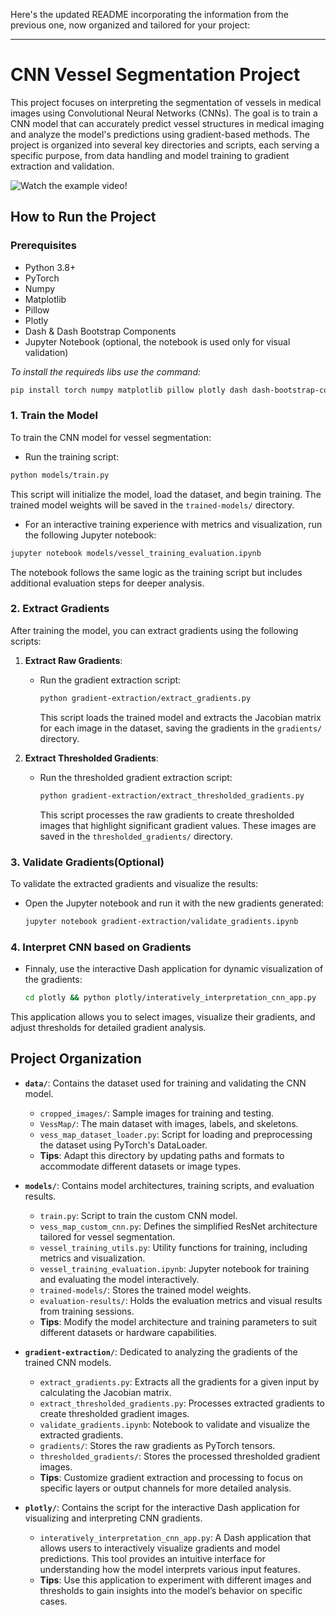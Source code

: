 Here's the updated README incorporating the information from the previous one, now organized and tailored for your project:

---

# CNN Vessel Segmentation Project

This project focuses on interpreting the segmentation of vessels in medical images using Convolutional Neural Networks (CNNs). The goal is to train a CNN model that can accurately predict vessel structures in medical imaging and analyze the model's predictions using gradient-based methods. The project is organized into several key directories and scripts, each serving a specific purpose, from data handling and model training to gradient extraction and validation.

![Watch the example video!](./assets/InterpretingCNNsApp-Overview.gif)

## How to Run the Project

### Prerequisites

- Python 3.8+
- PyTorch
- Numpy
- Matplotlib
- Pillow
- Plotly
- Dash & Dash Bootstrap Components
- Jupyter Notebook (optional, the notebook is used only for visual validation)

_To install the requireds libs use the command:_

```bash
pip install torch numpy matplotlib pillow plotly dash dash-bootstrap-components jupyter
```

### 1. Train the Model

To train the CNN model for vessel segmentation:

- Run the training script:

```bash
python models/train.py
```

This script will initialize the model, load the dataset, and begin training. The trained model weights will be saved in the `trained-models/` directory.

- For an interactive training experience with metrics and visualization, run the following Jupyter notebook:

```bash
jupyter notebook models/vessel_training_evaluation.ipynb
```

The notebook follows the same logic as the training script but includes additional evaluation steps for deeper analysis.

### 2. Extract Gradients

After training the model, you can extract gradients using the following scripts:

1. **Extract Raw Gradients**:

   - Run the gradient extraction script:

     ```bash
     python gradient-extraction/extract_gradients.py
     ```

     This script loads the trained model and extracts the Jacobian matrix for each image in the dataset, saving the gradients in the `gradients/` directory.

2. **Extract Thresholded Gradients**:

   - Run the thresholded gradient extraction script:

     ```bash
     python gradient-extraction/extract_thresholded_gradients.py
     ```

     This script processes the raw gradients to create thresholded images that highlight significant gradient values. These images are saved in the `thresholded_gradients/` directory.

### 3. Validate Gradients(Optional)

To validate the extracted gradients and visualize the results:

- Open the Jupyter notebook and run it with the new gradients generated:

  ```bash
  jupyter notebook gradient-extraction/validate_gradients.ipynb
  ```

### 4. Interpret CNN based on Gradients

- Finnaly, use the interactive Dash application for dynamic visualization of the gradients:

  ```bash
  cd plotly && python plotly/interatively_interpretation_cnn_app.py
  ```

This application allows you to select images, visualize their gradients, and adjust thresholds for detailed gradient analysis.

## Project Organization

- **`data/`**: Contains the dataset used for training and validating the CNN model.

  - `cropped_images/`: Sample images for training and testing.
  - `VessMap/`: The main dataset with images, labels, and skeletons.
  - `vess_map_dataset_loader.py`: Script for loading and preprocessing the dataset using PyTorch's DataLoader.
  - **Tips**: Adapt this directory by updating paths and formats to accommodate different datasets or image types.

- **`models/`**: Contains model architectures, training scripts, and evaluation results.

  - `train.py`: Script to train the custom CNN model.
  - `vess_map_custom_cnn.py`: Defines the simplified ResNet architecture tailored for vessel segmentation.
  - `vessel_training_utils.py`: Utility functions for training, including metrics and visualization.
  - `vessel_training_evaluation.ipynb`: Jupyter notebook for training and evaluating the model interactively.
  - `trained-models/`: Stores the trained model weights.
  - `evaluation-results/`: Holds the evaluation metrics and visual results from training sessions.
  - **Tips**: Modify the model architecture and training parameters to suit different datasets or hardware capabilities.

- **`gradient-extraction/`**: Dedicated to analyzing the gradients of the trained CNN models.

  - `extract_gradients.py`: Extracts all the gradients for a given input by calculating the Jacobian matrix.
  - `extract_thresholded_gradients.py`: Processes extracted gradients to create thresholded gradient images.
  - `validate_gradients.ipynb`: Notebook to validate and visualize the extracted gradients.
  - `gradients/`: Stores the raw gradients as PyTorch tensors.
  - `thresholded_gradients/`: Stores the processed thresholded gradient images.
  - **Tips**: Customize gradient extraction and processing to focus on specific layers or output channels for more detailed analysis.

- **`plotly/`**: Contains the script for the interactive Dash application for visualizing and interpreting CNN gradients.

  - `interatively_interpretation_cnn_app.py`: A Dash application that allows users to interactively visualize gradients and model predictions. This tool provides an intuitive interface for understanding how the model interprets various input features.
  - **Tips**: Use this application to experiment with different images and thresholds to gain insights into the model’s behavior on specific cases.
